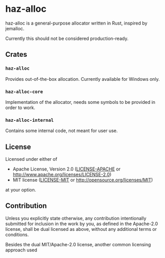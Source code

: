 # haz-alloc

haz-alloc is a general-purpose allocator written in Rust, inspired by jemalloc.

Currently this should not be considered production-ready.

## Crates

### `haz-alloc`

Provides out-of-the-box allocation. Currently available for Windows only.

### `haz-alloc-core`

Implementation of the allocator, needs some symbols to be provided in order to
work.

### `haz-alloc-internal`

Contains some internal code, not meant for user use.

## License

Licensed under either of

 * Apache License, Version 2.0
   ([LICENSE-APACHE](LICENSE-APACHE) or http://www.apache.org/licenses/LICENSE-2.0)
 * MIT license
   ([LICENSE-MIT](LICENSE-MIT) or http://opensource.org/licenses/MIT)

at your option.

## Contribution

Unless you explicitly state otherwise, any contribution intentionally submitted
for inclusion in the work by you, as defined in the Apache-2.0 license, shall be
dual licensed as above, without any additional terms or conditions.

Besides the dual MIT/Apache-2.0 license, another common licensing approach used
